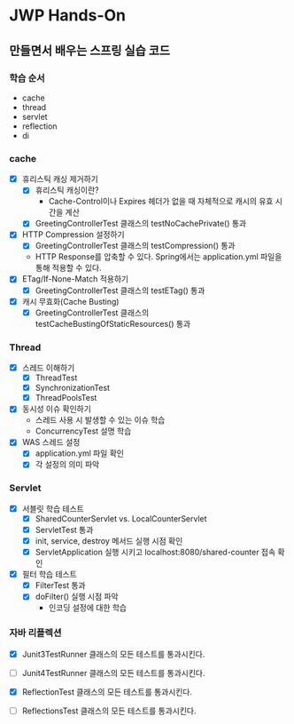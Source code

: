 # JWP Hands-On

## 만들면서 배우는 스프링 실습 코드

### 학습 순서
- cache
- thread
- servlet
- reflection
- di

### cache
- [x] 휴리스틱 캐싱 제거하기 
  - [x] 휴리스틱 캐싱이란?
    - Cache-Control이나 Expires 헤더가 없을 때 자체적으로 캐시의 유효 시간을 계산  
  - [x] GreetingControllerTest 클래스의 testNoCachePrivate() 통과
- [x] HTTP Compression 설정하기
  - [x] GreetingControllerTest 클래스의 testCompression() 통과
  - HTTP Response를 압축할 수 있다. Spring에서는 application.yml 파일을 통해 적용할 수 있다. 
- [x] ETag/If-None-Match 적용하기
  - [x] GreetingControllerTest 클래스의 testETag() 통과
- [x] 캐시 무효화(Cache Busting)
  - [x] GreetingControllerTest 클래스의 testCacheBustingOfStaticResources() 통과

### Thread
- [x] 스레드 이해하기
  - [x] ThreadTest
  - [x] SynchronizationTest
  - [x] ThreadPoolsTest
- [x] 동시성 이슈 확인하기
  - 스레드 사용 시 발생할 수 있는 이슈 학습
  - ConcurrencyTest 설명 학습
- [x] WAS 스레드 설정
  - [x] application.yml 파일 확인
  - [x] 각 설정의 의미 파악

### Servlet
- [x] 서블릿 학습 테스트
  - [x] SharedCounterServlet vs. LocalCounterServlet
  - [x] ServletTest 통과
  - [x] init, service, destroy 메서드 실행 시점 확인
  - [X] ServletApplication 실행 시키고 localhost:8080/shared-counter 접속 확인
- [x] 필터 학습 테스트
  - [x] FilterTest 통과
  - [x] doFilter() 실행 시점 파악
    - 인코딩 설정에 대한 학습 

### 자바 리플렉션
- [x] Junit3TestRunner 클래스의 모든 테스트를 통과시킨다.
- [ ] Junit4TestRunner 클래스의 모든 테스트를 통과시킨다.
- [x] ReflectionTest 클래스의 모든 테스트를 통과시킨다.
- [ ] ReflectionsTest 클래스의 모든 테스트를 통과시킨다.

